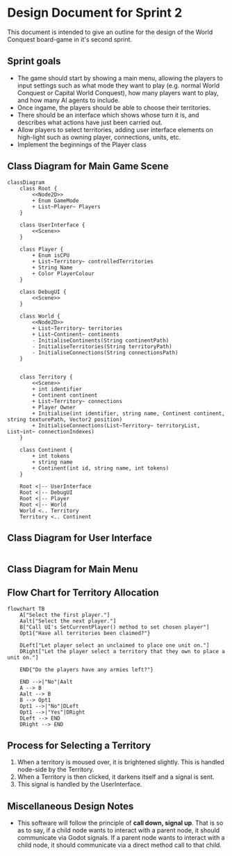 # Design Document for Sprint 2

This document is intended to give an outline for the design of the World Conquest board-game in it's second sprint.

## Sprint goals
* The game should start by showing a main menu, allowing the players to input settings such as what mode they want to play (e.g. normal World Conquest or Capital World Conquest), how many players want to play, and how many AI agents to include.
* Once ingame, the players should be able to choose their territories.
* There should be an interface which shows whose turn it is, and describes what actions have just been carried out.
* Allow players to select territories, adding user interface elements on high-light such as owning player, connections, units, etc.
* Implement the beginnings of the Player class

## Class Diagram for Main Game Scene
```mermaid
classDiagram
    class Root {
        <<Node2D>>
        + Enum GameMode
        + List~Player~ Players
    }

    class UserInterface {
        <<Scene>>
    }

    class Player {
        + Enum isCPU
        + List~Territory~ controlledTerritories
        + String Name
        + Color PlayerColour
    }

    class DebugUI {
        <<Scene>>
    }

    class World {
        <<Node2D>>
        + List~Territory~ territories
        + List~Continent~ continents
        - InitialiseContinents(String continentPath)
        - InitialiseTerritories(String territoryPath)
        - InitialiseConnections(String connectionsPath)
    }


    class Territory {
        <<Scene>>
        + int identifier
        + Continent continent
        + List~Territory~ connections
        + Player Owner
        + Initialise(int identifier, string name, Continent continent, string texturePath, Vector2 position)
        + InitialiseConnections(List~Territory~ territoryList, List~int~ connectionIndexes)
    }

    class Continent {
        + int tokens
        + string name
        + Continent(int id, string name, int tokens)
    }

    Root <|-- UserInterface
    Root <|-- DebugUI
    Root <|-- Player
    Root <|-- World
    World <.. Territory
    Territory <.. Continent
```

## Class Diagram for User Interface
```
```

## Class Diagram for Main Menu

## Flow Chart for Territory Allocation
```mermaid
flowchart TB
    A["Select the first player."]
    Aalt["Select the next player."]
    B["Call UI's SetCurrentPlayer() method to set chosen player"]
    Opt1{"Have all territories been claimed?"}

    DLeft["Let player select an unclaimed to place one unit on."]
    DRight["Let the player select a territory that they own to place a unit on."]

    END{"Do the players have any armies left?"}

    END -->|"No"|Aalt
    A --> B
    Aalt --> B
    B --> Opt1
    Opt1 -->|"No"|DLeft
    Opt1 -->|"Yes"|DRight
    DLeft --> END
    DRight --> END
```

## Process for Selecting a Territory
1. When a territory is moused over, it is brightened slightly. This is handled node-side by the Territory.
2. When a Territory is then clicked, it darkens itself and a signal is sent.
3. This signal is handled by the UserInterface.

## Miscellaneous Design Notes
* This software will follow the principle of __**call down, signal up**__. That is so as to say, if a child node wants to interact with a parent node, it should communicate via Godot signals. If a parent node wants to interact with a child node, it should communicate via a direct method call to that child.

